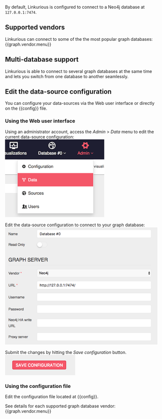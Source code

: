 By default, Linkurious is configured to connect to a Neo4j database at `127.0.0.1:7474`.

## Supported vendors

Linkurious can connect to some of the the most popular graph databases:
{{graph.vendor.menu}}

## Multi-database support

Linkurious is able to connect to several graph databases at the same time
and lets you switch from one database to another seamlessly.

## Edit the data-source configuration

You can configure your data-sources via the Web user interface
or directly on the {{config}} file.

### Using the Web user interface

Using an administrator account, access the *Admin* > *Data* menu to edit the current data-source configuration:
![](data-menu.png)

Edit the data-source configuration to connect to your graph database:
![](edit-source-form.png)

Submit the changes by hitting the *Save configuration* button.
![](edit-source-submit.png)

### Using the configuration file

Edit the configuration file located at {{config}}.

See details for each supported graph database vendor:
{{graph.vendor.menu}}
